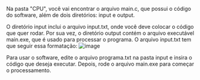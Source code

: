 Na pasta "CPU", você vai encontrar o arquivo main.c, que possui o código do software, além de dois diretórios: input e output.

O diretório input inclui o arquivo input.txt, onde você deve colocar o código que quer rodar. Por sua vez, o diretório output contém o arquivo executável main.exe, que é usado para processar o programa.
O arquivo input.txt tem que seguir essa formatação:
![image](https://github.com/user-attachments/assets/8e4d4930-e9a1-465f-84e6-545815508245)


Para usar o software, edite o arquivo programa.txt na pasta input e insira o código que deseja executar. Depois, rode o arquivo main.exe para começar o processamento.
